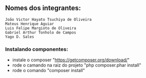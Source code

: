 ## Nomes dos integrantes:
	João Victor Hayato Tsuchiya de Oliveira
	Mateus Henrique Aguiar
	Luis Felipe Margioto de Oliveira
	Gabriel Arthur Tonholo de Campos
	Yago D. Sales

### Instalando componentes:
- instale o composer "https://getcomposer.org/download/"
- rode o camando na raiz do projeto "php composer.phar install"
- rode o comando "composer install"
	


